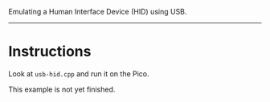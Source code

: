 Emulating a Human Interface Device (HID) using USB.

---
# Instructions
Look at `usb-hid.cpp` and run it on the Pico.

This example is not yet finished.